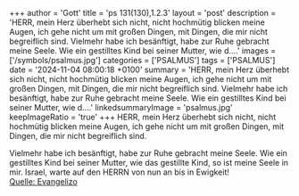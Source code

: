 +++
author = 'Gott'
title = 'ps 131(130),1.2.3'
layout = 'post'
description = 'HERR, mein Herz überhebt sich nicht,  nicht hochmütig blicken meine Augen,  ich gehe nicht um mit großen Dingen,  mit Dingen, die mir nicht begreiflich sind.  Vielmehr habe ich besänftigt, habe zur Ruhe gebracht meine Seele.  Wie ein gestilltes Kind bei seiner Mutter,  wie d....'
images = ['/symbols/psalmus.jpg']
categories = ['PSALMUS']
tags = ['PSALMUS']
date = '2024-11-04 08:00:18 +0100'
summary = 'HERR, mein Herz überhebt sich nicht,  nicht hochmütig blicken meine Augen,  ich gehe nicht um mit großen Dingen,  mit Dingen, die mir nicht begreiflich sind.  Vielmehr habe ich besänftigt, habe zur Ruhe gebracht meine Seele.  Wie ein gestilltes Kind bei seiner Mutter,  wie d....'
linkedsummaryImage = 'psalmus.jpg'
keepImageRatio = 'true'
+++
HERR, mein Herz überhebt sich nicht, 
nicht hochmütig blicken meine Augen, 
ich gehe nicht um mit großen Dingen, 
mit Dingen, die mir nicht begreiflich sind.

Vielmehr habe ich besänftigt, habe zur Ruhe gebracht meine Seele. 
Wie ein gestilltes Kind bei seiner Mutter, 
wie das gestillte Kind, so ist meine Seele in mir.<!--more-->
Israel, warte auf den HERRN 
von nun an bis in Ewigkeit!<br> [Quelle: Evangelizo](https://evangeliumtagfuertag.org/DE/gospel)
